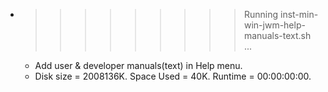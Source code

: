 * >>>>>>>>> Running inst-min-win-jwm-help-manuals-text.sh ...
  * Add user & developer manuals(text) in Help menu.
  * Disk size = 2008136K. Space Used = 40K. Runtime = 00:00:00:00.
